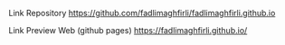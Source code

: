 Link Repository
https://github.com/fadlimaghfirli/fadlimaghfirli.github.io

Link Preview Web (github pages)
https://fadlimaghfirli.github.io/
